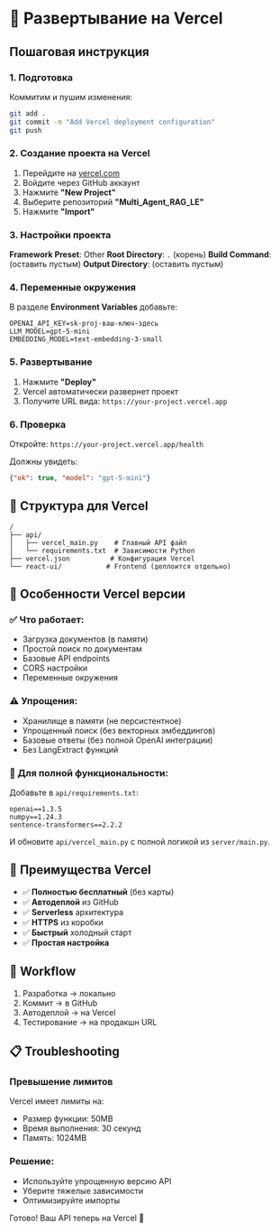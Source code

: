 # 🚀 Развертывание на Vercel

## Пошаговая инструкция

### 1. Подготовка
Коммитим и пушим изменения:
```bash
git add .
git commit -m "Add Vercel deployment configuration"
git push
```

### 2. Создание проекта на Vercel

1. Перейдите на [vercel.com](https://vercel.com)
2. Войдите через GitHub аккаунт
3. Нажмите **"New Project"**
4. Выберите репозиторий **"Multi_Agent_RAG_LE"**
5. Нажмите **"Import"**

### 3. Настройки проекта

**Framework Preset**: Other
**Root Directory**: `.` (корень)
**Build Command**: (оставить пустым)
**Output Directory**: (оставить пустым)

### 4. Переменные окружения

В разделе **Environment Variables** добавьте:
```
OPENAI_API_KEY=sk-proj-ваш-ключ-здесь
LLM_MODEL=gpt-5-mini
EMBEDDING_MODEL=text-embedding-3-small
```

### 5. Развертывание

1. Нажмите **"Deploy"**
2. Vercel автоматически развернет проект
3. Получите URL вида: `https://your-project.vercel.app`

### 6. Проверка

Откройте: `https://your-project.vercel.app/health`

Должны увидеть:
```json
{"ok": true, "model": "gpt-5-mini"}
```

## 📁 Структура для Vercel

```
/
├── api/
│   ├── vercel_main.py    # Главный API файл
│   └── requirements.txt  # Зависимости Python
├── vercel.json          # Конфигурация Vercel
└── react-ui/           # Frontend (деплоится отдельно)
```

## 🎯 Особенности Vercel версии

### ✅ Что работает:
- Загрузка документов (в памяти)
- Простой поиск по документам
- Базовые API endpoints
- CORS настройки
- Переменные окружения

### ⚠️ Упрощения:
- Хранилище в памяти (не персистентное)
- Упрощенный поиск (без векторных эмбеддингов)
- Базовые ответы (без полной OpenAI интеграции)
- Без LangExtract функций

### 🔧 Для полной функциональности:
Добавьте в `api/requirements.txt`:
```
openai==1.3.5
numpy==1.24.3
sentence-transformers==2.2.2
```

И обновите `api/vercel_main.py` с полной логикой из `server/main.py`.

## 🚀 Преимущества Vercel

- ✅ **Полностью бесплатный** (без карты)
- ✅ **Автодеплой** из GitHub
- ✅ **Serverless** архитектура
- ✅ **HTTPS** из коробки
- ✅ **Быстрый** холодный старт
- ✅ **Простая настройка**

## 🔄 Workflow

1. Разработка → локально
2. Коммит → в GitHub  
3. Автодеплой → на Vercel
4. Тестирование → на продакшн URL

## 📋 Troubleshooting

### Превышение лимитов
Vercel имеет лимиты на:
- Размер функции: 50MB
- Время выполнения: 30 секунд
- Память: 1024MB

### Решение:
- Используйте упрощенную версию API
- Уберите тяжелые зависимости
- Оптимизируйте импорты

Готово! Ваш API теперь на Vercel 🎉

